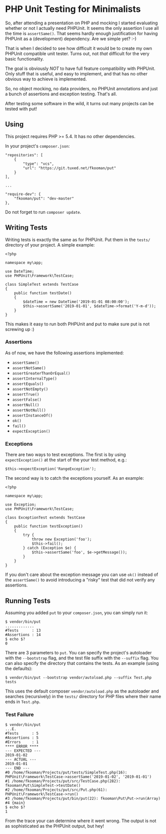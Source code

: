 # PHP Unit Testing for Minimalists

So, after attending a presentation on PHP and mocking I started evaluating
whether or not I actually need PHPUnit. It seems the only assertion I use all
the time is `assertSame()`. That seems hardly enough justification for having 
PHPUnit as a (development) dependency. Are we simple yet? :-)

That is when I decided to see how difficult it would be to create my own 
PHPUnit compatible unit tester. Turns out, not *that* difficult for the very 
basic functionality.

The goal is obviously *NOT* to have full feature compatibility with PHPUnit. 
Only stuff that is useful, and easy to implement, and that has no other obvious
way to achieve is implemented. 

So, no object mocking, no data providers, no PHPUnit annotations and just a 
bunch of assertions and exception testing. That's all.

After testing some software in the wild, it turns out many projects can be 
tested with put!

## Using

This project requires PHP >= 5.4. It has no other dependencies.

In your project's `composer.json`:

    "repositories": [
        {
            "type": "vcs",
            "url": "https://git.tuxed.net/fkooman/put"
        }
    ],

    ...

    "require-dev": {
        "fkooman/put": "dev-master"
    },

Do not forget to run `composer update`.

## Writing Tests

Writing tests is exactly the same as for PHPUnit. Put them in the `tests/` 
directory of your project. A simple example:

    <?php

    namespace my\app;

    use DateTime;
    use PHPUnit\Framework\TestCase;

    class SimpleTest extends TestCase
    {
        public function testDate()
        {
            $dateTime = new DateTime('2019-01-01 08:00:00');
            $this->assertSame('2019-01-01', $dateTime->format('Y-m-d'));
        }
    }

This makes it easy to run both PHPUnit and put to make sure put is not screwing 
up :)

### Assertions

As of now, we have the following assertions implemented:

* `assertSame()`
* `assertNotSame()`
* `assertGreaterThanOrEqual()`
* `assertInternalType()`
* `assertEquals()`
* `assertNotEmpty()`
* `assertTrue()`
* `assertFalse()`
* `assertNull()`
* `assertNotNull()`
* `assertInstanceOf()`
* `ok()`
* `fail()`
* `expectException()`

### Exceptions

There are two ways to test exceptions. The first is by using 
`expectException()` at the start of the your test method, e.g.:

    $this->expectException('RangeException');

The second way is to catch the exceptions yourself. As an example:

    <?php

    namespace my\app;

    use Exception;
    use PHPUnit\Framework\TestCase;

    class ExceptionTest extends TestCase
    {
        public function testException()
        {
            try {
                throw new Exception('foo');
                $this->fail();
            } catch (Exception $e) {
                $this->assertSame('foo', $e->getMessage());
            }
        }
    }

If you don't care about the exception message you can use `ok()` instead of the
`assertSame()` to avoid introducing a "risky" test that did not verify any 
assertions.

## Running Tests

Assuming you added `put` to your `composer.json`, you can simply run it:

    $ vendor/bin/put
    .............
    #Tests      : 13
    #Assertions : 14
    $ echo $?
    0

There are 3 parameters to `put`. You can specify the project's autoloader with 
the `--bootstrap` flag, and the test file suffix with the `--suffix` flag. You 
can also specify the directory that contains the tests. As an example (using 
the defaults):

    $ vendor/bin/put --bootstrap vendor/autoload.php --suffix Test.php tests

This uses the default composer `vendor/autoload.php` as the autoloader and 
searches (recursively) in the `tests/` directory for PHP files where their 
name ends in `Test.php`.

### Test Failure

    $ vendor/bin/put
    ...E.
    #Tests      : 5
    #Assertions : 5
    #Errors     : 1
    **** ERROR ****
    --- EXPECTED ---
    2019-01-02
    --- ACTUAL ---
    2019-01-01
    --- END ---
    #0 /home/fkooman/Projects/put/tests/SimpleTest.php(16): PHPUnit\Framework\TestCase->assertSame('2019-01-02', '2019-01-01')
    #1 /home/fkooman/Projects/put/src/TestCase.php(282): fkooman\Put\SimpleTest->testDate()
    #2 /home/fkooman/Projects/put/src/Put.php(61): PHPUnit\Framework\TestCase->run()
    #3 /home/fkooman/Projects/put/bin/put(22): fkooman\Put\Put->run(Array)
    #4 {main}
    $ echo $?
    1

From the trace your can determine where it went wrong. The output is not as 
sophisticated as the PHPUnit output, but hey!
